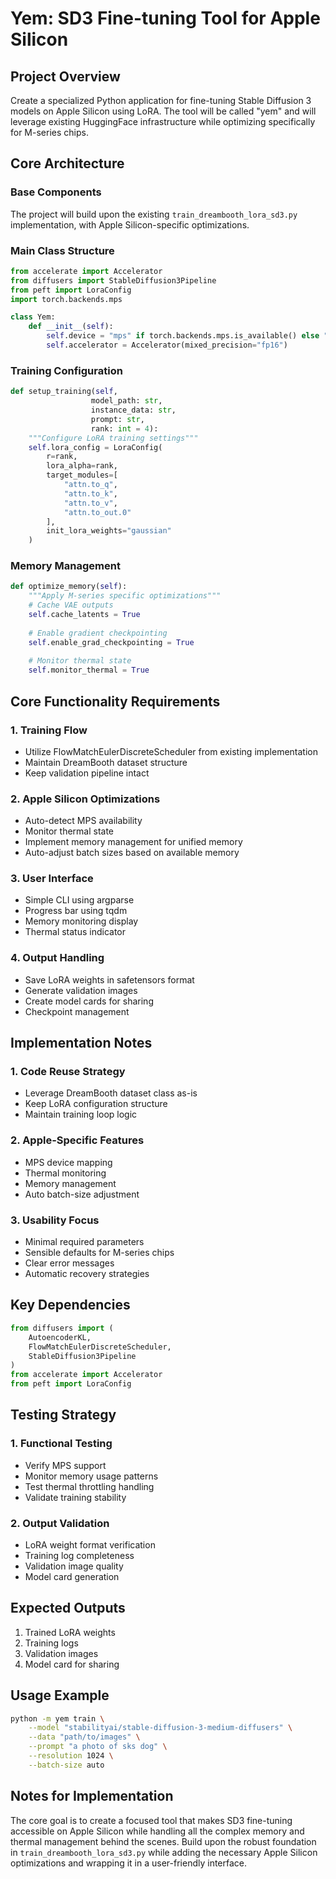 # Yem: SD3 Fine-tuning Tool for Apple Silicon

## Project Overview
Create a specialized Python application for fine-tuning Stable Diffusion 3 models on Apple Silicon using LoRA. The tool will be called "yem" and will leverage existing HuggingFace infrastructure while optimizing specifically for M-series chips.

## Core Architecture

### Base Components
The project will build upon the existing `train_dreambooth_lora_sd3.py` implementation, with Apple Silicon-specific optimizations. 

### Main Class Structure
```python
from accelerate import Accelerator
from diffusers import StableDiffusion3Pipeline
from peft import LoraConfig
import torch.backends.mps

class Yem:
    def __init__(self):
        self.device = "mps" if torch.backends.mps.is_available() else "cpu"
        self.accelerator = Accelerator(mixed_precision="fp16")
```

### Training Configuration
```python
def setup_training(self, 
                  model_path: str,
                  instance_data: str,
                  prompt: str,
                  rank: int = 4):
    """Configure LoRA training settings"""
    self.lora_config = LoraConfig(
        r=rank,
        lora_alpha=rank,
        target_modules=[
            "attn.to_q",
            "attn.to_k",
            "attn.to_v",
            "attn.to_out.0"
        ],
        init_lora_weights="gaussian"
    )
```

### Memory Management
```python
def optimize_memory(self):
    """Apply M-series specific optimizations"""
    # Cache VAE outputs
    self.cache_latents = True
    
    # Enable gradient checkpointing 
    self.enable_grad_checkpointing = True
    
    # Monitor thermal state
    self.monitor_thermal = True
```

## Core Functionality Requirements

### 1. Training Flow
- Utilize FlowMatchEulerDiscreteScheduler from existing implementation
- Maintain DreamBooth dataset structure
- Keep validation pipeline intact

### 2. Apple Silicon Optimizations
- Auto-detect MPS availability
- Monitor thermal state
- Implement memory management for unified memory
- Auto-adjust batch sizes based on available memory

### 3. User Interface
- Simple CLI using argparse
- Progress bar using tqdm
- Memory monitoring display
- Thermal status indicator

### 4. Output Handling
- Save LoRA weights in safetensors format
- Generate validation images
- Create model cards for sharing
- Checkpoint management

## Implementation Notes

### 1. Code Reuse Strategy
- Leverage DreamBooth dataset class as-is
- Keep LoRA configuration structure
- Maintain training loop logic

### 2. Apple-Specific Features
- MPS device mapping
- Thermal monitoring
- Memory management
- Auto batch-size adjustment

### 3. Usability Focus
- Minimal required parameters 
- Sensible defaults for M-series chips
- Clear error messages
- Automatic recovery strategies

## Key Dependencies
```python
from diffusers import (
    AutoencoderKL,
    FlowMatchEulerDiscreteScheduler,
    StableDiffusion3Pipeline
)
from accelerate import Accelerator
from peft import LoraConfig
```

## Testing Strategy

### 1. Functional Testing
- Verify MPS support
- Monitor memory usage patterns
- Test thermal throttling handling
- Validate training stability

### 2. Output Validation
- LoRA weight format verification
- Training log completeness
- Validation image quality
- Model card generation

## Expected Outputs
1. Trained LoRA weights
2. Training logs
3. Validation images
4. Model card for sharing

## Usage Example
```bash
python -m yem train \
    --model "stabilityai/stable-diffusion-3-medium-diffusers" \
    --data "path/to/images" \
    --prompt "a photo of sks dog" \
    --resolution 1024 \
    --batch-size auto
```

## Notes for Implementation
The core goal is to create a focused tool that makes SD3 fine-tuning accessible on Apple Silicon while handling all the complex memory and thermal management behind the scenes. Build upon the robust foundation in `train_dreambooth_lora_sd3.py` while adding the necessary Apple Silicon optimizations and wrapping it in a user-friendly interface.
